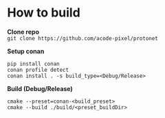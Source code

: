 # How to build
**Clone repo**  
`git clone https://github.com/acode-pixel/protonet`
  
**Setup conan**  
```
pip install conan
conan profile detect
conan install . -s build_type=<Debug/Release>
```
**Build (Debug/Release)**
```
cmake --preset=conan-<build_preset>
cmake --build ./build/<preset_buildDir>
```
